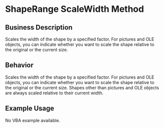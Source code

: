 # ShapeRange ScaleWidth Method

## Business Description
Scales the width of the shape by a specified factor. For pictures and OLE objects, you can indicate whether you want to scale the shape relative to the original or the current size.

## Behavior
Scales the width of the shape by a specified factor. For pictures and OLE objects, you can indicate whether you want to scale the shape relative to the original or the current size. Shapes other than pictures and OLE objects are always scaled relative to their current width.

## Example Usage
No VBA example available.